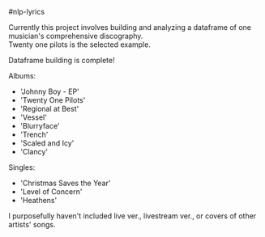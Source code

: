 #nlp-lyrics

Currently this project involves building and analyzing a dataframe of one musician's comprehensive discography. \
Twenty one pilots is the selected example. 

Dataframe building is complete! 

Albums:
* 'Johnny Boy - EP'
* 'Twenty One Pilots'
* 'Regional at Best'
* 'Vessel'
* 'Blurryface'
* 'Trench'
* 'Scaled and Icy'
* 'Clancy'

Singles:
* 'Christmas Saves the Year'
* 'Level of Concern'
* 'Heathens'

I purposefully haven't included live ver., livestream ver., or covers of other artists' songs.

